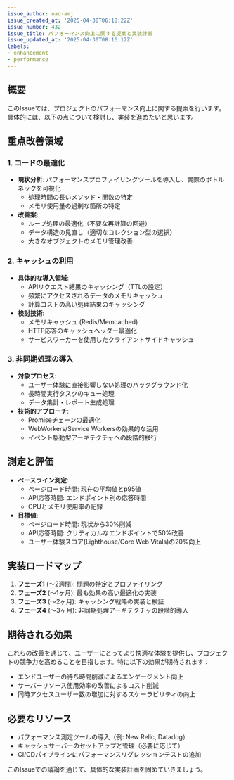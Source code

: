 ```yaml
---
issue_author: nao-amj
issue_created_at: '2025-04-30T06:18:22Z'
issue_number: 432
issue_title: パフォーマンス向上に関する提案と実装計画
issue_updated_at: '2025-04-30T08:16:12Z'
labels:
- enhancement
- performance
---
```


## 概要
このIssueでは、プロジェクトのパフォーマンス向上に関する提案を行います。具体的には、以下の点について検討し、実装を進めたいと思います。

## 重点改善領域

### 1. **コードの最適化**
- **現状分析**: パフォーマンスプロファイリングツールを導入し、実際のボトルネックを可視化
  - 処理時間の長いメソッド・関数の特定
  - メモリ使用量の過剰な箇所の特定
- **改善案**:
  - ループ処理の最適化（不要な再計算の回避）
  - データ構造の見直し（適切なコレクション型の選択）
  - 大きなオブジェクトのメモリ管理改善

### 2. **キャッシュの利用**
- **具体的な導入領域**:
  - APIリクエスト結果のキャッシング（TTLの設定）
  - 頻繁にアクセスされるデータのメモリキャッシュ
  - 計算コストの高い処理結果のキャッシング
- **検討技術**:
  - メモリキャッシュ (Redis/Memcached)
  - HTTP応答のキャッシュヘッダー最適化
  - サービスワーカーを使用したクライアントサイドキャッシュ

### 3. **非同期処理の導入**
- **対象プロセス**:
  - ユーザー体験に直接影響しない処理のバックグラウンド化
  - 長時間実行タスクのキュー処理
  - データ集計・レポート生成処理
- **技術的アプローチ**:
  - Promiseチェーンの最適化
  - WebWorkers/Service Workersの効果的な活用
  - イベント駆動型アーキテクチャへの段階的移行

## 測定と評価
- **ベースライン測定**:
  - ページロード時間: 現在の平均値とp95値
  - API応答時間: エンドポイント別の応答時間
  - CPUとメモリ使用率の記録
- **目標値**:
  - ページロード時間: 現状から30%削減
  - API応答時間: クリティカルなエンドポイントで50%改善
  - ユーザー体験スコア(Lighthouse/Core Web Vitals)の20%向上

## 実装ロードマップ
1. **フェーズ1** (〜2週間): 問題の特定とプロファイリング
2. **フェーズ2** (〜1ヶ月): 最も効果の高い最適化の実装
3. **フェーズ3** (〜2ヶ月): キャッシング戦略の実装と検証
4. **フェーズ4** (〜3ヶ月): 非同期処理アーキテクチャの段階的導入

## 期待される効果
これらの改善を通じて、ユーザーにとってより快適な体験を提供し、プロジェクトの競争力を高めることを目指します。特に以下の効果が期待されます：

- エンドユーザーの待ち時間削減によるエンゲージメント向上
- サーバーリソース使用効率の改善によるコスト削減
- 同時アクセスユーザー数の増加に対するスケーラビリティの向上

## 必要なリソース
- パフォーマンス測定ツールの導入（例: New Relic, Datadog）
- キャッシュサーバーのセットアップと管理（必要に応じて）
- CI/CDパイプラインにパフォーマンスリグレッションテストの追加

このIssueでの議論を通じて、具体的な実装計画を固めていきましょう。